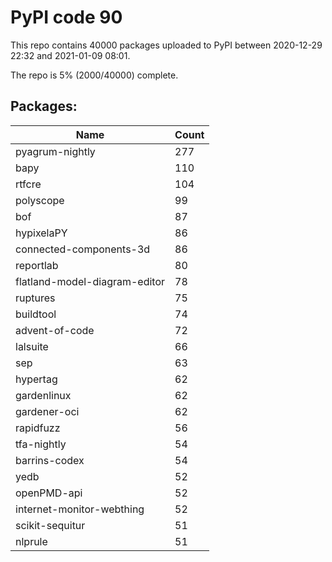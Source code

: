 # PyPI code 90

This repo contains 40000 packages uploaded to PyPI between 
2020-12-29 22:32 and 2021-01-09 08:01.

The repo is 5% (2000/40000) complete.

## Packages:

| Name  | Count |
| ----- | ----- |
| pyagrum-nightly | 277 |
| bapy | 110 |
| rtfcre | 104 |
| polyscope | 99 |
| bof | 87 |
| hypixelaPY | 86 |
| connected-components-3d | 86 |
| reportlab | 80 |
| flatland-model-diagram-editor | 78 |
| ruptures | 75 |
| buildtool | 74 |
| advent-of-code | 72 |
| lalsuite | 66 |
| sep | 63 |
| hypertag | 62 |
| gardenlinux | 62 |
| gardener-oci | 62 |
| rapidfuzz | 56 |
| tfa-nightly | 54 |
| barrins-codex | 54 |
| yedb | 52 |
| openPMD-api | 52 |
| internet-monitor-webthing | 52 |
| scikit-sequitur | 51 |
| nlprule | 51 |


